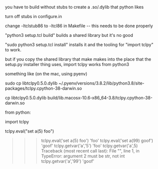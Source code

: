 

you have to build without stubs to create a .so/.dylib that python likes

turn off stubs in configure.in

change -ltclstub86 to -ltcl86 in Makefile -- this needs to be done properly

"python3 setup.tcl build" builds a shared library but it's no good

"sudo python3 setup.tcl install" installs it and the tooling for "import tclpy" to work.

but if you copy the shared library that make makes into the place that the setup.py installer thing uses, import tclpy works from python3

something like (on the mac, using pyenv)

sudo cp libtclpy0.5.0.dylib ~/.pyenv/versions/3.8.2/lib/python3.8/site-packages/tclpy.cpython-38-darwin.so

cp libtclpy0.5.0.dylib build/lib.macosx-10.6-x86_64-3.8/tclpy.cpython-38-darwin.so



from python:

import tclpy

tclpy.eval("set a(5) foo")

>>> tclpy.eval('set a(5) foo')
'foo'
>>> tclpy.eval('set a(99) goof')
'goof'
>>> tclpy.getvar('a','5')
'foo'
>>> tclpy.getvar('a',5)
Traceback (most recent call last):
  File "<stdin>", line 1, in <module>
TypeError: argument 2 must be str, not int
>>> tclpy.getvar('a','99')
'goof'
>>>



